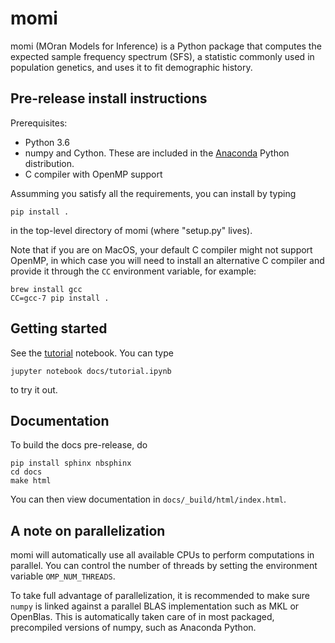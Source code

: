 # momi

momi (MOran Models for Inference) is a Python package that computes
the expected sample frequency spectrum (SFS), a statistic commonly used
in population genetics, and uses it to fit demographic history.

## Pre-release install instructions

Prerequisites:

* Python 3.6
* numpy and Cython. These are included in the [Anaconda](http://continuum.io/downloads) Python distribution.
* C compiler with OpenMP support

Assumming you satisfy all the requirements, you can install by typing

```
pip install .
```

in the top-level directory of momi (where "setup.py" lives).

Note that if you are on MacOS, your default C compiler might
not support OpenMP, in which case you will need to install an
alternative C compiler and provide it through the `CC` environment variable,
for example:

    brew install gcc
    CC=gcc-7 pip install .

## Getting started

See the [tutorial](docs/tutorial.ipynb) notebook.
You can type
```
jupyter notebook docs/tutorial.ipynb
```
to try it out.

## Documentation

To build the docs pre-release, do
```
pip install sphinx nbsphinx
cd docs
make html
```

You can then view documentation in `docs/_build/html/index.html`.

## A note on parallelization

momi will automatically use all available CPUs to perform
computations in parallel.
You can control the number of threads by setting the
environment variable `OMP_NUM_THREADS`.

To take full advantage of parallelization, it is
recommended to make sure `numpy` is linked against
a parallel BLAS implementation such as MKL
or OpenBlas.
This is automatically taken care of in most
packaged, precompiled versions of numpy, such as
Anaconda Python.

